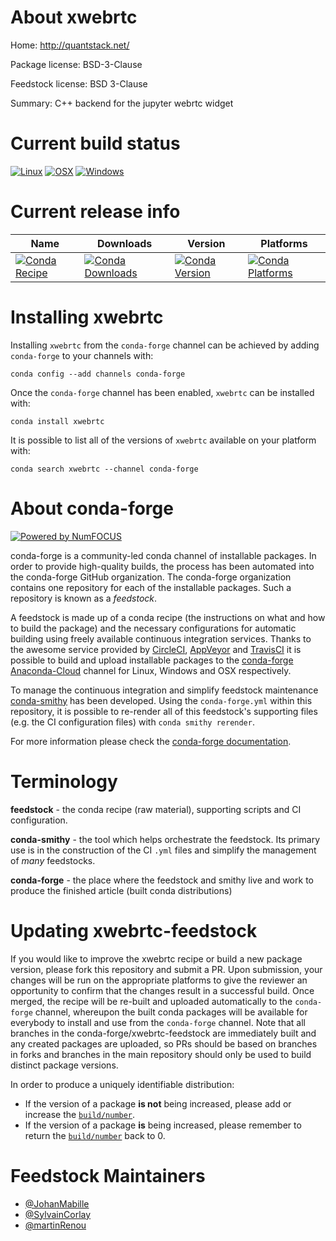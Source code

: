 <!--
# -*- mode: jinja -*-
-->

About xwebrtc
=============

Home: http://quantstack.net/

Package license: BSD-3-Clause

Feedstock license: BSD 3-Clause

Summary: C++ backend for the jupyter webrtc widget



Current build status
====================

[![Linux](https://img.shields.io/circleci/project/github/conda-forge/xwebrtc-feedstock/master.svg?label=Linux)](https://circleci.com/gh/conda-forge/xwebrtc-feedstock)
[![OSX](https://img.shields.io/travis/conda-forge/xwebrtc-feedstock/master.svg?label=macOS)](https://travis-ci.org/conda-forge/xwebrtc-feedstock)
[![Windows](https://img.shields.io/appveyor/ci/conda-forge/xwebrtc-feedstock/master.svg?label=Windows)](https://ci.appveyor.com/project/conda-forge/xwebrtc-feedstock/branch/master)

Current release info
====================

| Name | Downloads | Version | Platforms |
| --- | --- | --- | --- |
| [![Conda Recipe](https://img.shields.io/badge/recipe-xwebrtc-green.svg)](https://anaconda.org/conda-forge/xwebrtc) | [![Conda Downloads](https://img.shields.io/conda/dn/conda-forge/xwebrtc.svg)](https://anaconda.org/conda-forge/xwebrtc) | [![Conda Version](https://img.shields.io/conda/vn/conda-forge/xwebrtc.svg)](https://anaconda.org/conda-forge/xwebrtc) | [![Conda Platforms](https://img.shields.io/conda/pn/conda-forge/xwebrtc.svg)](https://anaconda.org/conda-forge/xwebrtc) |

Installing xwebrtc
==================

Installing `xwebrtc` from the `conda-forge` channel can be achieved by adding `conda-forge` to your channels with:

```
conda config --add channels conda-forge
```

Once the `conda-forge` channel has been enabled, `xwebrtc` can be installed with:

```
conda install xwebrtc
```

It is possible to list all of the versions of `xwebrtc` available on your platform with:

```
conda search xwebrtc --channel conda-forge
```


About conda-forge
=================

[![Powered by NumFOCUS](https://img.shields.io/badge/powered%20by-NumFOCUS-orange.svg?style=flat&colorA=E1523D&colorB=007D8A)](http://numfocus.org)

conda-forge is a community-led conda channel of installable packages.
In order to provide high-quality builds, the process has been automated into the
conda-forge GitHub organization. The conda-forge organization contains one repository
for each of the installable packages. Such a repository is known as a *feedstock*.

A feedstock is made up of a conda recipe (the instructions on what and how to build
the package) and the necessary configurations for automatic building using freely
available continuous integration services. Thanks to the awesome service provided by
[CircleCI](https://circleci.com/), [AppVeyor](https://www.appveyor.com/)
and [TravisCI](https://travis-ci.org/) it is possible to build and upload installable
packages to the [conda-forge](https://anaconda.org/conda-forge)
[Anaconda-Cloud](https://anaconda.org/) channel for Linux, Windows and OSX respectively.

To manage the continuous integration and simplify feedstock maintenance
[conda-smithy](https://github.com/conda-forge/conda-smithy) has been developed.
Using the ``conda-forge.yml`` within this repository, it is possible to re-render all of
this feedstock's supporting files (e.g. the CI configuration files) with ``conda smithy rerender``.

For more information please check the [conda-forge documentation](https://conda-forge.org/docs/).

Terminology
===========

**feedstock** - the conda recipe (raw material), supporting scripts and CI configuration.

**conda-smithy** - the tool which helps orchestrate the feedstock.
                   Its primary use is in the construction of the CI ``.yml`` files
                   and simplify the management of *many* feedstocks.

**conda-forge** - the place where the feedstock and smithy live and work to
                  produce the finished article (built conda distributions)


Updating xwebrtc-feedstock
==========================

If you would like to improve the xwebrtc recipe or build a new
package version, please fork this repository and submit a PR. Upon submission,
your changes will be run on the appropriate platforms to give the reviewer an
opportunity to confirm that the changes result in a successful build. Once
merged, the recipe will be re-built and uploaded automatically to the
`conda-forge` channel, whereupon the built conda packages will be available for
everybody to install and use from the `conda-forge` channel.
Note that all branches in the conda-forge/xwebrtc-feedstock are
immediately built and any created packages are uploaded, so PRs should be based
on branches in forks and branches in the main repository should only be used to
build distinct package versions.

In order to produce a uniquely identifiable distribution:
 * If the version of a package **is not** being increased, please add or increase
   the [``build/number``](https://conda.io/docs/user-guide/tasks/build-packages/define-metadata.html#build-number-and-string).
 * If the version of a package **is** being increased, please remember to return
   the [``build/number``](https://conda.io/docs/user-guide/tasks/build-packages/define-metadata.html#build-number-and-string)
   back to 0.

Feedstock Maintainers
=====================

* [@JohanMabille](https://github.com/JohanMabille/)
* [@SylvainCorlay](https://github.com/SylvainCorlay/)
* [@martinRenou](https://github.com/martinRenou/)

